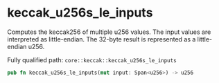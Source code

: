 # keccak_u256s_le_inputs

Computes the keccak256 of multiple u256 values. The input values are interpreted as little-endian. The 32-byte result is represented as a little-endian u256.

Fully qualified path: `core::keccak::keccak_u256s_le_inputs`

```rust
pub fn keccak_u256s_le_inputs(mut input: Span<u256>) -> u256
```

